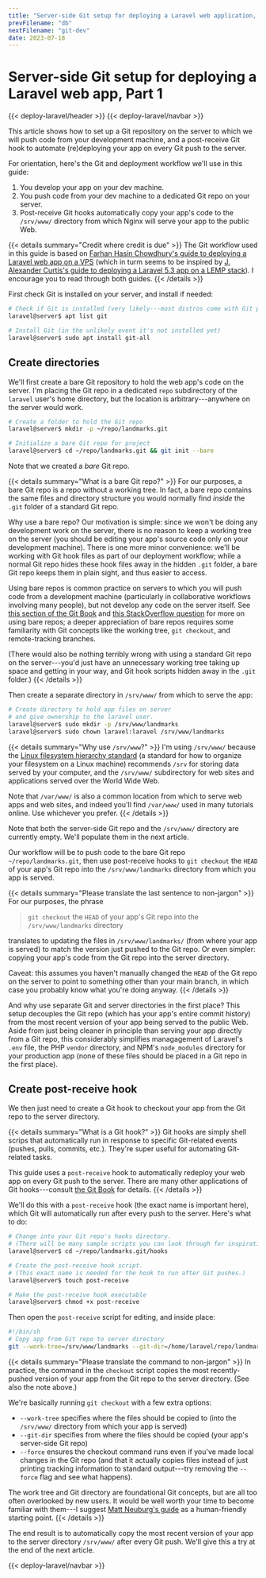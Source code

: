 ```yaml
---
title: "Server-side Git setup for deploying a Laravel web application, Part 1"
prevFilename: "db"
nextFilename: "git-dev"
date: 2023-07-18
---
```


# Server-side Git setup for deploying a Laravel web app, Part 1

{{< deploy-laravel/header >}}
{{< deploy-laravel/navbar >}}

This article shows how to set up a Git repository on the server to which we will push code from your development machine, and a post-receive Git hook to automate (re)deploying your app on every Git push to the server.

For orientation, here's the Git and deployment workflow we'll use in this guide:

1. You develop your app on your dev machine.
1. You push code from your dev machine to a dedicated Git repo on your server.
1. Post-receive Git hooks automatically copy your app's code to the `/srv/www/` directory from which Nginx will serve your app to the public Web.

{{< details summary="Credit where credit is due" >}}
The Git workflow used in this guide is based on [Farhan Hasin Chowdhury's guide to deploying a Laravel web app on a VPS](https://adevait.com/laravel/deploying-laravel-applications-virtual-private-servers) (which in turm seems to be inspired by [J. Alexander Curtis's guide to deploying a Laravel 5.3 app on a LEMP stack](https://devmarketer.io/learn/deploy-laravel-5-app-lemp-stack-ubuntu-nginx/)).
I encourage you to read through both guides.
{{< /details >}}

First check Git is installed on your server, and install if needed:

```bash
# Check if Git is installed (very likely---most distros come with Git preinstalled)
laravel@server$ apt list git

# Install Git (in the unlikely event it's not installed yet)
laravel@server$ sudo apt install git-all
```

## Create directories

We'll first create a bare Git repository to hold the web app's code on the server.
I'm placing the Git repo in a dedicated `repo` subdirectory of the `laravel` user's home directory, but the location is arbitrary---anywhere on the server would work.

```bash
# Create a folder to hold the Git repo
laravel@server$ mkdir -p ~/repo/landmarks.git

# Initialize a bare Git repo for project
laravel@server$ cd ~/repo/landmarks.git && git init --bare
```

Note that we created a *bare* Git repo.

{{< details summary="What is a bare Git repo?" >}}
For our purposes, a bare Git repo is a repo without a working tree.
In fact, a bare repo contains the same files and directory structure you would normally find *inside* the `.git` folder of a standard Git repo.

Why use a bare repo?
Our motivation is simple: since we won't be doing any development work on the server, there is no reason to keep a working tree on the server (you should be editing your app's source code only on your development machine).
There is one more minor convenience: we'll be working with Git hook files as part of our deployment workflow; while a normal Git repo hides these hook files away in the hidden `.git` folder, a bare Git repo keeps them in plain sight, and thus easier to access.

Using bare repos is common practice on servers to which you will push code from a development machine (particularly in collaborative workflows involving many people), but not develop any code on the server itself.
See [this section of the Git Book](https://git-scm.com/book/en/v2/Git-on-the-Server-Getting-Git-on-a-Server) and [this StackOverflow question](https://stackoverflow.com/questions/5540883/whats-the-practical-difference-between-a-bare-and-non-bare-repository) for more on using bare repos;
a deeper appreciation of bare repos requires some familiarity with Git concepts like the working tree, `git checkout`, and remote-tracking branches.

(There would also be nothing terribly wrong with using a standard Git repo on the server---you'd just have an unnecessary working tree taking up space and getting in your way, and Git hook scripts hidden away in the `.git` folder.)
{{< /details >}}

Then create a separate directory in `/srv/www/` from which to serve the app:

```bash
# Create directory to hold app files on server
# and give ownership to the laravel user.
laravel@server$ sudo mkdir -p /srv/www/landmarks
laravel@server$ sudo chown laravel:laravel /srv/www/landmarks
```

{{< details summary="Why use `/srv/www`?" >}}
I'm using `/srv/www/` because the [Linux filesystem hierarchy standard](https://refspecs.linuxfoundation.org/FHS_3.0/fhs-3.0.html#srvDataForServicesProvidedBySystem) (a standard for how to organize your filesystem on a Linux machine) recommends `/srv` for storing data served by your computer, and the `/srv/www/` subdirectory for web sites and applications served over the World Wide Web.

Note that `/var/www/` is also a common location from which to serve web apps and web sites, and indeed you'll find `/var/www/` used in many tutorials online.
Use whichever you prefer.
{{< /details >}}

Note that both the server-side Git repo and the `/srv/www/` directory are currently empty.
We'll populate them in the next article.

Our workflow will be to push code to the bare Git repo `~/repo/landmarks.git`, then use post-receive hooks to `git checkout` the `HEAD` of your app's Git repo into the `/srv/www/landmarks` directory from which you app is served.

{{< details summary="Please translate the last sentence to non-jargon" >}}
For our purposes, the phrase

> `git checkout` the `HEAD` of your app's Git repo into the `/srv/www/landmarks` directory 

translates to updating the files in `/srv/www/landmarks/` (from where your app is served) to match the version just pushed to the Git repo.
Or even simpler: copying your app's code from the Git repo into the server directory.

Caveat: this assumes you haven't manually changed the `HEAD` of the Git repo on the server to point to something other than your main branch, in which case you probably know what you're doing anyway.
{{< /details >}}

And why use separate Git and server directories in the first place?
This setup decouples the Git repo (which has your app's entire commit history) from the most recent version of your app being served to the public Web.
Aside from just being cleaner in principle than serving your app directly from a Git repo, this considerably simplifies managagement of Laravel's `.env` file, the PHP `vendor` directory, and NPM's `node_modules` directory for your production app (none of these files should be placed in a Git repo in the first place).

## Create post-receive hook

We then just need to create a Git hook to checkout your app from the Git repo to the server directory.

{{< details summary="What is a Git hook?" >}}
Git hooks are simply shell scrips that automatically run in response to specific Git-related events (pushes, pulls, commits, etc.).
They're super useful for automating Git-related tasks.

This guide uses a `post-receive` hook to automatically redeploy your web app on every Git push to the server.
There are many other applications of Git hooks---consult [the Git Book](https://git-scm.com/book/en/v2/Customizing-Git-Git-Hooks) for details.
{{< /details >}}

We'll do this with a `post-receive` hook (the exact name is important here), which Git will automatically run after every push to the server.
Here's what to do:

```bash
# Change into your Git repo's hooks directory.
# (There will be many sample scripts you can look through for inspiration.)
laravel@server$ cd ~/repo/landmarks.git/hooks

# Create the post-receive hook script.
# (This exact name is needed for the hook to run after Git pushes.)
laravel@server$ touch post-receive

# Make the post-receive hook executable
laravel@server$ chmod +x post-receive
```


Then open the `post-receive` script for editing, and inside place:

```bash
#!/bin/sh
# Copy app from Git repo to server directory
git --work-tree=/srv/www/landmarks --git-dir=/home/laravel/repo/landmarks.git checkout --force
```

{{< details summary="Please translate the command to non-jargon" >}}
In practice, the command in the `checkout` script copies the most recently-pushed version of your app from the Git repo to the server directory.
(See also the note above.)

We're basically running `git checkout` with a few extra options:

- `--work-tree` specifies where the files should be copied to (into the `/srv/www/` directory from which your app is served)
- `--git-dir` specifies from where the files should be copied (your app's server-side Git repo)
- `--force` ensures the checkout command runs even if you've made local changes in the Git repo (and that it actually copies files instead of just printing tracking information to standard output---try removing the `--force` flag and see what happens).

The work tree and Git directory are foundational Git concepts, but are all too often overlooked by new users. It would be well worth your time to become familiar with them---I suggest [Matt Neuburg's guide](https://www.biteinteractive.com/picturing-git-conceptions-and-misconceptions/) as a human-friendly starting point.
{{< /details >}}

The end result is to automatically copy the most recent version of your app to the server directory `/srv/www/` after every Git push.
We'll give this a try at the end of the next article.

{{< deploy-laravel/navbar >}}
